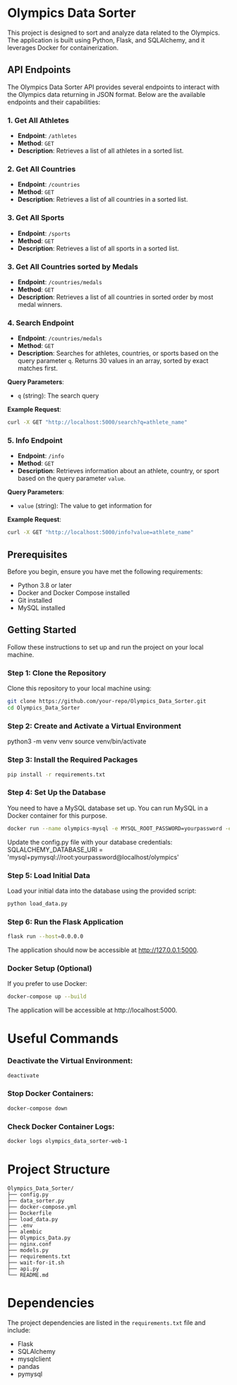 # Olympics Data Sorter

This project is designed to sort and analyze data related to the Olympics. The application is built using Python, Flask, and SQLAlchemy, and it leverages Docker for containerization.

## API Endpoints
The Olympics Data Sorter API provides several endpoints to interact with the Olympics data returning in JSON format. Below are the available endpoints and their capabilities:

### 1. Get All Athletes
- **Endpoint**: `/athletes`
- **Method**: `GET`
- **Description**: Retrieves a list of all athletes in a sorted list.

### 2. Get All Countries
- **Endpoint**: `/countries`
- **Method**: `GET`
- **Description**: Retrieves a list of all countries in a sorted list.

### 3. Get All Sports
- **Endpoint**: `/sports`
- **Method**: `GET`
- **Description**: Retrieves a list of all sports in a sorted list.

### 3. Get All Countries sorted by Medals
- **Endpoint**: `/countries/medals`
- **Method**: `GET`
- **Description**: Retrieves a list of all countries in sorted order by most medal winners.

### 4. Search Endpoint
- **Endpoint**: `/countries/medals`
- **Method**: `GET`
- **Description**: Searches for athletes, countries, or sports based on the query parameter `q`. Returns 30 values in an array, sorted by exact matches first.

**Query Parameters**:
- `q` (string): The search query

**Example Request**:
```sh
curl -X GET "http://localhost:5000/search?q=athlete_name"
```
### 5. Info Endpoint
- **Endpoint**: `/info`
- **Method**: `GET`
- **Description**: Retrieves information about an athlete, country, or sport based on the query parameter `value`.

**Query Parameters**:
- `value` (string): The value to get information for

**Example Request**:
```sh
curl -X GET "http://localhost:5000/info?value=athlete_name"
```


## Prerequisites

Before you begin, ensure you have met the following requirements:
- Python 3.8 or later
- Docker and Docker Compose installed
- Git installed
- MySQL installed

## Getting Started

Follow these instructions to set up and run the project on your local machine.

### Step 1: Clone the Repository

Clone this repository to your local machine using:
```sh
git clone https://github.com/your-repo/Olympics_Data_Sorter.git
cd Olympics_Data_Sorter
```

### Step 2: Create and Activate a Virtual Environment

python3 -m venv venv
source venv/bin/activate

### Step 3: Install the Required Packages
```sh
pip install -r requirements.txt
```
### Step 4: Set Up the Database

You need to have a MySQL database set up. You can run MySQL in a Docker container for this purpose.
```sh
docker run --name olympics-mysql -e MYSQL_ROOT_PASSWORD=yourpassword -e MYSQL_DATABASE=olympics -p 3306:3306 -d mysql:5.7
```
Update the config.py file with your database credentials:
SQLALCHEMY_DATABASE_URI = 'mysql+pymysql://root:yourpassword@localhost/olympics'

### Step 5: Load Initial Data

Load your initial data into the database using the provided script:
```sh
python load_data.py
```
### Step 6: Run the Flask Application
```sh
flask run --host=0.0.0.0
```
The application should now be accessible at http://127.0.0.1:5000.

### Docker Setup (Optional)

If you prefer to use Docker:

```sh
docker-compose up --build
```
The application will be accessible at http://localhost:5000.

# Useful Commands

### Deactivate the Virtual Environment:
```sh
deactivate
```
### Stop Docker Containers:

```sh
docker-compose down
```
### Check Docker Container Logs:

```sh
docker logs olympics_data_sorter-web-1
```

# Project Structure
```arduino
Olympics_Data_Sorter/
├── config.py
├── data_sorter.py
├── docker-compose.yml
├── Dockerfile
├── load_data.py
├── .env
├── alembic
├── Olympics_Data.py
├── nginx.conf
├── models.py
├── requirements.txt
├── wait-for-it.sh
├── api.py
└── README.md
```

# Dependencies
The project dependencies are listed in the `requirements.txt` file and include:

- Flask
- SQLAlchemy
- mysqlclient
- pandas
- pymysql





